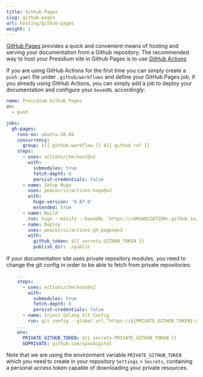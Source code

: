```yaml
---
title: Github Pages
slug: github-pages
url: hosting/github-pages
weight: 1
---
```


[GitHub Pages](https://pages.github.com/) provides a quick and convenient means of hosting and serving your 
documentation from a Github repository. The recommended way to host your Presidium site in Github Pages is to use
[GitHub Actions](https://github.com/features/actions)

If you are using GitHub Actions for the first time you can simply create a `push.yaml` file under `.github/workflows`
and define your GitHub Pages job, if you already using GitHub Actions, you can simply add a job to deploy your
documentation and configure your `baseURL` accordingly:

```yaml
name: Presidium Github Pages
on:
  - push

jobs:
  gh-pages:
    runs-on: ubuntu-20.04
    concurrency:
      group: ${{ github.workflow }}-${{ github.ref }}
    steps:
      - uses: actions/checkout@v2
        with:
          submodules: true
          fetch-depth: 0
          persist-credentials: false
      - name: Setup Hugo
        uses: peaceiris/actions-hugo@v2
        with:
          hugo-version: '0.87.0'
          extended: true
      - name: Build
        run: hugo --minify --baseURL `https://<ORGANIZATION>.github.io/<REPOSITORY_NAME>`
      - name: Deploy
        uses: peaceiris/actions-gh-pages@v3
        with:
          github_token: ${{ secrets.GITHUB_TOKEN }}
          publish_dir: ./public
```

If your documentation site uses private repository modules, you need to change the git config in order to be able to 
fetch from private repositories:

```yaml
    ...
    steps:
      - uses: actions/checkout@v2
        with:
          submodules: true
          fetch-depth: 0
          persist-credentials: false
      - name: Inject Golang Git Config
        run: git config --global url."https://${PRIVATE_GITHUB_TOKEN}:@github.com/".insteadOf "https://github.com/"
    ...
    env:
      PRIVATE_GITHUB_TOKEN: ${{ secrets.PRIVATE_GITHUB_TOKEN }}
      GOPRIVATE: github.com/spandigital
```

Note that we are using the environment variable `PRIVATE_GITHUB_TOKEN` which you need to create in your repository
`Settings` > `Secrets`, containing a personal access token capable of downloading your private resources.

